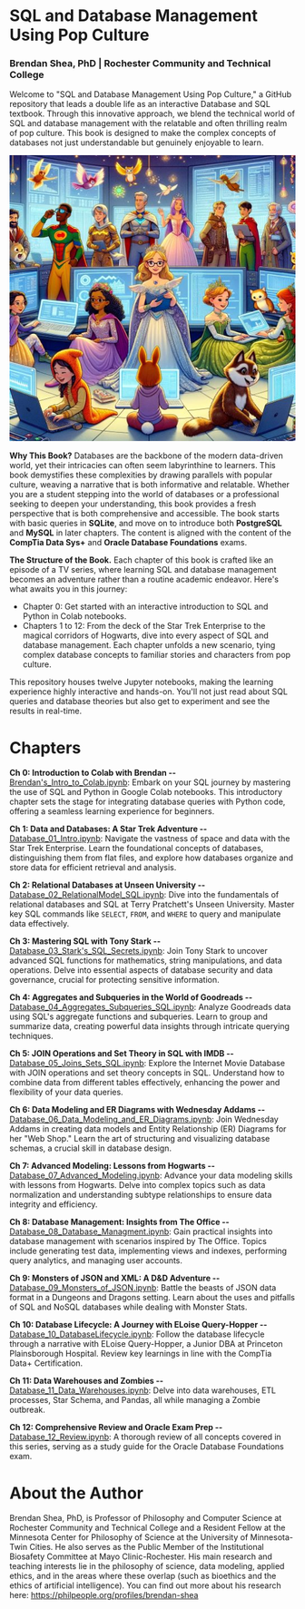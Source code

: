 # SQL and Database Management Using Pop Culture

### Brendan Shea, PhD | Rochester Community and Technical College
Welcome to "SQL and Database Management Using Pop Culture," a GitHub repository that leads a double life as an interactive Database and SQL textbook. Through this innovative approach, we blend the technical world of SQL and database management with the relatable and often thrilling realm of pop culture. This book is designed to make the complex concepts of databases not just understandable but genuinely enjoyable to learn.

![image](database_cover.jpg)

**Why This Book?**  Databases are the backbone of the modern data-driven world, yet their intricacies can often seem labyrinthine to learners. This book demystifies these complexities by drawing parallels with popular culture, weaving a narrative that is both informative and relatable. Whether you are a student stepping into the world of databases or a professional seeking to deepen your understanding, this book provides a fresh perspective that is both comprehensive and accessible. The book starts with basic queries in **SQLite**, and move on to introduce both **PostgreSQL** and **MySQL** in later chapters. The content is aligned with the content of the **CompTia Data Sys+** and **Oracle Database Foundations** exams.

**The Structure of the Book.** Each chapter of this book is crafted like an episode of a TV series, where learning SQL and database management becomes an adventure rather than a routine academic endeavor. Here's what awaits you in this journey:

-   Chapter 0: Get started with an interactive introduction to SQL and Python in Colab notebooks.
-   Chapters 1 to 12: From the deck of the Star Trek Enterprise to the magical corridors of Hogwarts, dive into every aspect of SQL and database management. Each chapter unfolds a new scenario, tying complex database concepts to familiar stories and characters from pop culture.

This repository houses twelve Jupyter notebooks, making the learning experience highly interactive and hands-on. You'll not just read about SQL queries and database theories but also get to experiment and see the results in real-time.

# Chapters 

**Ch 0: Introduction to Colab with Brendan --** 
   [Brendan's_Intro_to_Colab.ipynb](https://github.com/brendanpshea/database_sql/blob/main/Chapter_0_Brendan's_Intro_to_Colab.ipynb): Embark on your SQL journey by mastering the use of SQL and Python in Google Colab notebooks. This introductory chapter sets the stage for integrating database queries with Python code, offering a seamless learning experience for beginners.

**Ch 1: Data and Databases: A Star Trek Adventure --** 
   [Database_01_Intro.ipynb](https://github.com/brendanpshea/database_sql/blob/main/Database_01_Intro.ipynb): Navigate the vastness of space and data with the Star Trek Enterprise. Learn the foundational concepts of databases, distinguishing them from flat files, and explore how databases organize and store data for efficient retrieval and analysis.

**Ch 2: Relational Databases at Unseen University --** 
   [Database_02_RelationalModel_SQL.ipynb](https://github.com/brendanpshea/database_sql/blob/main/Database_02_RelationalModel_SQL.ipynb): Dive into the fundamentals of relational databases and SQL at Terry Pratchett's Unseen University. Master key SQL commands like `SELECT`, `FROM`, and `WHERE` to query and manipulate data effectively.

**Ch 3: Mastering SQL with Tony Stark --** 
   [Database_03_Stark's_SQL_Secrets.ipynb](https://github.com/brendanpshea/database_sql/blob/main/Database_03_Stark's_SQL_Secrets.ipynb): Join Tony Stark to uncover advanced SQL functions for mathematics, string manipulations, and data operations. Delve into essential aspects of database security and data governance, crucial for protecting sensitive information.

**Ch 4: Aggregates and Subqueries in the World of Goodreads --**  
   [Database_04_Aggregates_Subqueries_SQL.ipynb](https://github.com/brendanpshea/database_sql/blob/main/Database_04_Aggregates_Subqueries_SQL.ipynb): Analyze Goodreads data using SQL's aggregate functions and subqueries. Learn to group and summarize data, creating powerful data insights through intricate querying techniques.

**Ch 5: JOIN Operations and Set Theory in SQL with IMDB --**  
   [Database_05_Joins_Sets_SQL.ipynb](https://github.com/brendanpshea/database_sql/blob/main/Database_05_Joins_Sets_SQL.ipynb): Explore the Internet Movie Database with JOIN operations and set theory concepts in SQL. Understand how to combine data from different tables effectively, enhancing the power and flexibility of your data queries.

**Ch 6: Data Modeling and ER Diagrams with Wednesday Addams --**  
   [Database_06_Data_Modeling_and_ER_Diagrams.ipynb](https://github.com/brendanpshea/database_sql/blob/main/Database_06_Data_Modeling_and_ER_Diagrams.ipynb): Join Wednesday Addams in creating data models and Entity Relationship (ER) Diagrams for her "Web Shop." Learn the art of structuring and visualizing database schemas, a crucial skill in database design.

**Ch 7: Advanced Modeling: Lessons from Hogwarts --** 
   [Database_07_Advanced_Modeling.ipynb](https://github.com/brendanpshea/database_sql/blob/main/Database_07_Advanced_Modeling.ipynb): Advance your data modeling skills with lessons from Hogwarts. Delve into complex topics such as data normalization and understanding subtype relationships to ensure data integrity and efficiency.

**Ch 8: Database Management: Insights from The Office --** 
   [Database_08_Database_Managment.ipynb](https://github.com/brendanpshea/database_sql/blob/main/Database_08_Database_Managment.ipynb): Gain practical insights into database management with scenarios inspired by The Office. Topics include generating test data, implementing views and indexes, performing query analytics, and managing user accounts.

**Ch 9: Monsters of JSON and XML: A D&D Adventure --** [Database_09_Monsters_of_JSON.ipynb](https://github.com/brendanpshea/database_sql/blob/main/Database_09_Monsters_of_JSON.ipynb): Battle the beasts of JSON data format in a Dungeons and Dragons setting. Learn about the uses and pitfalls of SQL and NoSQL databases while dealing with Monster Stats.

**Ch 10: Database Lifecycle: A Journey with ELoise Query-Hopper --** [Database_10_DatabaseLifecycle.ipynb](https://github.com/brendanpshea/database_sql/blob/main/Database_10_DatabaseLifecycle.ipynb): Follow the database lifecycle through a narrative with ELoise Query-Hopper, a Junior DBA at Princeton Plainsborough Hospital. Review key learnings in line with the CompTia Data+ Certification.

**Ch 11: Data Warehouses and Zombies --** [Database_11_Data_Warehouses.ipynb](https://github.com/brendanpshea/database_sql/blob/main/Database_11_Data_Warehouses.ipynb): Delve into data warehouses, ETL processes, Star Schema, and Pandas, all while managing a Zombie outbreak.

**Ch 12: Comprehensive Review and Oracle Exam Prep --**  [Database_12_Review.ipynb](https://github.com/brendanpshea/database_sql/blob/main/Database_12_Review.ipynb): A thorough review of all concepts covered in this series, serving as a study guide for the Oracle Database Foundations exam.


# About the Author
Brendan Shea, PhD, is Professor of Philosophy and Computer Science at Rochester Community and Technical College and a Resident Fellow at the Minnesota Center for Philosophy of Science at the University of Minnesota-Twin Cities. He also serves as the Public Member of the Institutional Biosafety Committee at Mayo Clinic-Rochester. His main research and teaching interests lie in the philosophy of science, data modeling, applied ethics, and in the areas where these overlap (such as bioethics and the ethics of artificial intelligence). You can find out more about his research here: https://philpeople.org/profiles/brendan-shea
